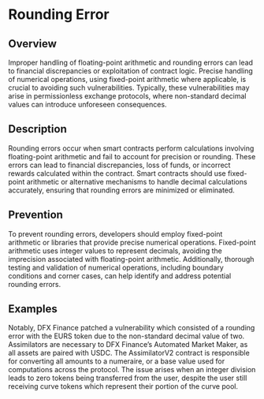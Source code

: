 # Rounding Error

## Overview

Improper handling of floating-point arithmetic and rounding errors can lead to financial discrepancies or exploitation of contract logic. Precise handling of numerical operations, using fixed-point arithmetic where applicable, is crucial to avoiding such vulnerabilities. Typically, these vulnerabilities may arise in permissionless exchange protocols, where non-standard decimal values can introduce unforeseen consequences.

## Description

Rounding errors occur when smart contracts perform calculations involving floating-point arithmetic and fail to account for precision or rounding. These errors can lead to financial discrepancies, loss of funds, or incorrect rewards calculated within the contract. Smart contracts should use fixed-point arithmetic or alternative mechanisms to handle decimal calculations accurately, ensuring that rounding errors are minimized or eliminated.

## Prevention

To prevent rounding errors, developers should employ fixed-point arithmetic or libraries that provide precise numerical operations. Fixed-point arithmetic uses integer values to represent decimals, avoiding the imprecision associated with floating-point arithmetic. Additionally, thorough testing and validation of numerical operations, including boundary conditions and corner cases, can help identify and address potential rounding errors.

## Examples

Notably, DFX Finance patched a vulnerability which consisted of a rounding error with the EURS token due to the non-standard decimal value of two. Assimilators are necessary to DFX Finance’s Automated Market Maker, as all assets are paired with USDC. The AssimilatorV2 contract is responsible for converting all amounts to a numeraire, or a base value used for computations across the protocol. The issue arises when an integer division leads to zero tokens being transferred from the user, despite the user still receiving curve tokens which represent their portion of the curve pool.
